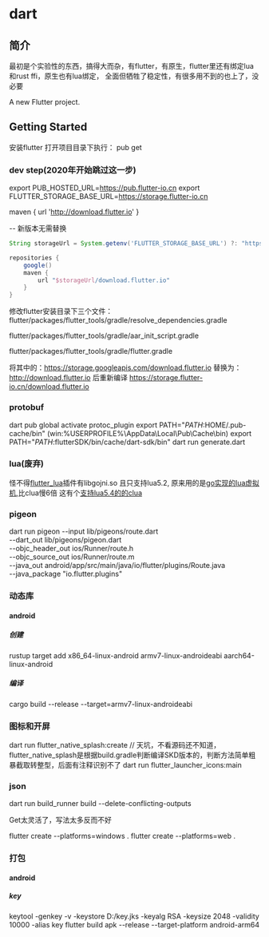 # dart

## 简介
最初是个实验性的东西，搞得大而杂，有flutter，有原生，flutter里还有绑定lua和rust ffi，原生也有lua绑定，
全面但牺牲了稳定性，有很多用不到的也上了，没必要

A new Flutter project.

## Getting Started
安装flutter
打开项目目录下执行：
pub get

### dev step(2020年开始跳过这一步)

export PUB_HOSTED_URL=https://pub.flutter-io.cn
export FLUTTER_STORAGE_BASE_URL=https://storage.flutter-io.cn

maven { url 'http://download.flutter.io' }

-- 新版本无需替换
```groovy
String storageUrl = System.getenv('FLUTTER_STORAGE_BASE_URL') ?: "https://storage.googleapis.com"

repositories {
    google()
    maven {
        url "$storageUrl/download.flutter.io"
    }
}
```
修改flutter安装目录下三个文件：flutter/packages/flutter_tools/gradle/resolve_dependencies.gradle

flutter/packages/flutter_tools/gradle/aar_init_script.gradle

flutter/packages/flutter_tools/gradle/flutter.gradle

将其中的：https://storage.googleapis.com/download.flutter.io 替换为：http://download.flutter.io 后重新编译
https://storage.flutter-io.cn/download.flutter.io


### protobuf
dart pub global activate protoc_plugin
export PATH="$PATH:$HOME/.pub-cache/bin" (win:%USERPROFILE%\AppData\Local\Pub\Cache\bin)
export PATH="$PATH:$flutterSDK/bin/cache/dart-sdk/bin"
dart run generate.dart

### lua(废弃)
怪不得[flutter_lua](https://github.com/drydart/flutter_lua)插件有libgojni.so 且只支持lua5.2,
原来用的是[go实现的lua虚拟机](https://github.com/Shopify/go-lua),比clua慢6倍
这有个[支持lua5.4的的clua](https://github.com/tgarm/flutter-luavm)

### pigeon
dart run pigeon --input lib/pigeons/route.dart \
  --dart_out lib/pigeons/pigeon.dart \
  --objc_header_out ios/Runner/route.h \
  --objc_source_out ios/Runner/route.m \
  --java_out android/app/src/main/java/io/flutter/plugins/Route.java \
  --java_package "io.flutter.plugins"
### 动态库

#### android
##### 创建
rustup target add x86_64-linux-android armv7-linux-androideabi aarch64-linux-android
##### 编译
cargo build --release --target=armv7-linux-androideabi

### 图标和开屏
dart run flutter_native_splash:create // 天坑，不看源码还不知道，flutter_native_splash是根据build.gradle判断编译SKD版本的，判断方法简单粗暴截取转整型，后面有注释识别不了
dart run flutter_launcher_icons:main
### json
dart run build_runner build --delete-conflicting-outputs

Get太灵活了，写法太多反而不好

flutter create --platforms=windows .
flutter create --platforms=web .

### 打包

#### android
##### key
keytool -genkey -v -keystore D:/key.jks -keyalg RSA -keysize 2048 -validity 10000 -alias key
flutter build apk --release --target-platform android-arm64